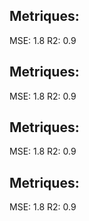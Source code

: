 ## Metriques:
MSE:  1.8 
R2: 0.9
## Metriques:
MSE:  1.8 
R2: 0.9
## Metriques:
MSE:  1.8 
R2: 0.9
## Metriques:
MSE:  1.8 
R2: 0.9
